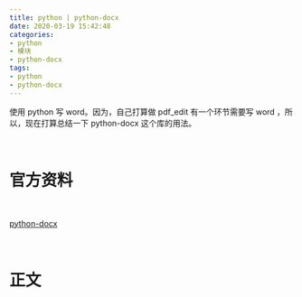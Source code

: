 ```yaml
---
title: python | python-docx
date: 2020-03-19 15:42:48
categories:
- python
- 模块
- python-docx
tags:
- python
- python-docx
---
```

使用 python 写 word。因为，自己打算做 pdf_edit 有一个环节需要写 word ，所以，现在打算总结一下 python-docx 这个库的用法。

<!-- more -->

<br/>

# 官方资料

<br/>

[python-docx](https://python-docx.readthedocs.io/en/latest/index.html)

<br/>

# 正文

<br/>


